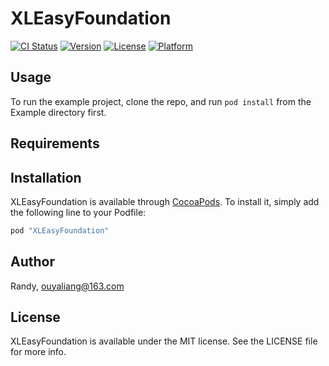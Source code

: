 # XLEasyFoundation

[![CI Status](http://img.shields.io/travis/闫晓亮/XLEasyFoundation.svg?style=flat)](https://travis-ci.org/闫晓亮/XLEasyFoundation)
[![Version](https://img.shields.io/cocoapods/v/XLEasyFoundation.svg?style=flat)](http://cocoapods.org/pods/XLEasyFoundation)
[![License](https://img.shields.io/cocoapods/l/XLEasyFoundation.svg?style=flat)](http://cocoapods.org/pods/XLEasyFoundation)
[![Platform](https://img.shields.io/cocoapods/p/XLEasyFoundation.svg?style=flat)](http://cocoapods.org/pods/XLEasyFoundation)

## Usage

To run the example project, clone the repo, and run `pod install` from the Example directory first.

## Requirements

## Installation

XLEasyFoundation is available through [CocoaPods](http://cocoapods.org). To install
it, simply add the following line to your Podfile:

```ruby
pod "XLEasyFoundation"
```

## Author

Randy, ouyaliang@163.com

## License

XLEasyFoundation is available under the MIT license. See the LICENSE file for more info.
